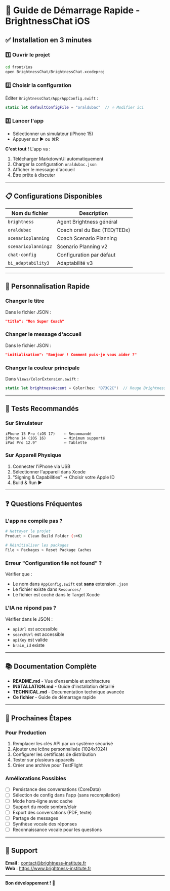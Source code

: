 # 🚀 Guide de Démarrage Rapide - BrightnessChat iOS

## ✅ Installation en 3 minutes

### 1️⃣ Ouvrir le projet
```bash
cd front/ios
open BrightnessChat/BrightnessChat.xcodeproj
```

### 2️⃣ Choisir la configuration
Éditer `BrightnessChat/App/AppConfig.swift` :
```swift
static let defaultConfigFile = "oraldubac"  // ⭐ Modifier ici
```

### 3️⃣ Lancer l'app
- Sélectionner un simulateur (iPhone 15)
- Appuyer sur ▶️ ou ⌘R

**C'est tout !** L'app va :
1. Télécharger MarkdownUI automatiquement
2. Charger la configuration `oraldubac.json`
3. Afficher le message d'accueil
4. Être prête à discuter

---

## 📋 Configurations Disponibles

| Nom du fichier       | Description                          |
|---------------------|--------------------------------------|
| `brightness`        | Agent Brightness général             |
| `oraldubac`         | Coach oral du Bac (TED/TEDx)         |
| `scenarioplanning`  | Coach Scenario Planning              |
| `scenarioplanning2` | Scenario Planning v2                 |
| `chat-config`       | Configuration par défaut             |
| `bi_adaptability3`  | Adaptabilité v3                      |

---

## 🔧 Personnalisation Rapide

### Changer le titre
Dans le fichier JSON :
```json
"title": "Mon Super Coach"
```

### Changer le message d'accueil
Dans le fichier JSON :
```json
"initialisation": "Bonjour ! Comment puis-je vous aider ?"
```

### Changer la couleur principale
Dans `Views/ColorExtension.swift` :
```swift
static let brightnessAccent = Color(hex: "D73C2C")  // Rouge Brightness
```

---

## 📱 Tests Recommandés

### Sur Simulateur
```
iPhone 15 Pro (iOS 17)    ← Recommandé
iPhone 14 (iOS 16)        ← Minimum supporté
iPad Pro 12.9"            ← Tablette
```

### Sur Appareil Physique
1. Connecter l'iPhone via USB
2. Sélectionner l'appareil dans Xcode
3. "Signing & Capabilities" → Choisir votre Apple ID
4. Build & Run ▶️

---

## ❓ Questions Fréquentes

### L'app ne compile pas ?
```bash
# Nettoyer le projet
Product > Clean Build Folder (⇧⌘K)

# Réinitialiser les packages
File > Packages > Reset Package Caches
```

### Erreur "Configuration file not found" ?
Vérifier que :
- Le nom dans `AppConfig.swift` est **sans** extension `.json`
- Le fichier existe dans `Resources/`
- Le fichier est coché dans le Target Xcode

### L'IA ne répond pas ?
Vérifier dans le JSON :
- `apiUrl` est accessible
- `searchUrl` est accessible  
- `apiKey` est valide
- `brain_id` existe

---

## 📚 Documentation Complète

- **README.md** - Vue d'ensemble et architecture
- **INSTALLATION.md** - Guide d'installation détaillé
- **TECHNICAL.md** - Documentation technique avancée
- **Ce fichier** - Guide de démarrage rapide

---

## 🎯 Prochaines Étapes

### Pour Production
1. Remplacer les clés API par un système sécurisé
2. Ajouter une icône personnalisée (1024x1024)
3. Configurer les certificats de distribution
4. Tester sur plusieurs appareils
5. Créer une archive pour TestFlight

### Améliorations Possibles
- [ ] Persistance des conversations (CoreData)
- [ ] Sélection de config dans l'app (sans recompilation)
- [ ] Mode hors-ligne avec cache
- [ ] Support du mode sombre/clair
- [ ] Export des conversations (PDF, texte)
- [ ] Partage de messages
- [ ] Synthèse vocale des réponses
- [ ] Reconnaissance vocale pour les questions

---

## 💬 Support

**Email** : contact@brightness-institute.fr  
**Web** : https://www.brightness-institute.fr

---

**Bon développement !** 🚀

